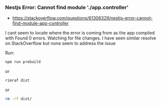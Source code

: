 ### Nestjs Error: Cannot find module './app.controller'
- https://stackoverflow.com/questions/61306329/nestjs-error-cannot-find-module-app-controller

I cant seem to locate where the error is coming from as the app compiled with Found 0 errors. Watching for file changes. I have seen similar resolve on StackOverflow but none seem to address the issue

Run:
```bash
npm run prebuild
```
or
```bash
rimraf dist
```
or
```bash
rm -rf dist/
```